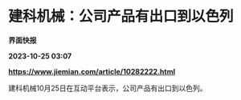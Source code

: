 # 建科机械：公司产品有出口到以色列
**界面快报**

**2023-10-25 03:07**

**https://www.jiemian.com/article/10282222.html**

建科机械10月25日在互动平台表示，公司产品有出口到以色列。